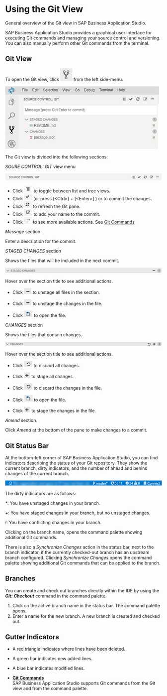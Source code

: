 <!-- loio265962e20eee43f499516de9011ac2e3 -->

# Using the Git View

General overview of the Git view in SAP Business Application Studio.

SAP Business Application Studio provides a graphical user interface for executing Git commands and managing your source control and versioning. You can also manually perform other Git commands from the terminal.



<a name="loio265962e20eee43f499516de9011ac2e3__section_wlx_4kf_zlb"/>

## Git View

To open the Git view, click ![](images/Open_Git_pane_7c27a9f.png) from the left side-menu.

![](images/Git_view_44295cf.jpg)

The Git view is divided into the following sections:

*SOURE CONTROL: GIT* view menu

![](images/source_control_GIT_menu_e10ab7d.png) 

-   Click ![](images/toggle_icon_e7e5e6d.png) to toggle between list and tree views.
-   Click ![](images/commit_icon_5792efe.png) \(or press  [<Ctrl\>\] + [<Enter\>\] \) or to commit the changes.
-   Click ![](images/refresh_icon_new_baea6eb.png) to refresh the Git pane.
-   Click ![](images/sign_off_2702bdd.png) to add your name to the commit.
-   Click ![](images/more_actions_new_ab37e83.png) to see more available actions. See [Git Commands](Git_Commands_5914548.md)

 *Message* section

Enter a description for the commit.

*STAGED CHANGES* section

Shows the files that will be included in the next commit.

![](images/staged_changes_menu_89ea9de.png)

Hover over the section title to see additional actions.

-   Click ![](images/unstage_changes_icon_684e1d1.png) to unstage all files in the section.

-   Click ![](images/unstage_changes_icon_684e1d1.png) to unstage the changes in the file.
-   Click ![](images/open_file_icon_2380fb5.png) to open the file.

*CHANGES* section

Shows the files that contain changes.

![](images/changes_menu_da6cd19.png)

Hover over the section title to see additional actions.

-   Click ![](images/discard_changes_icon_b9f9b23.png) to discard all changes.
-   Click ![](images/stage_changes_icon_10076b2.png) to stage all changes.

-   Click ![](images/discard_changes_icon_b9f9b23.png) to discard the changes in the file.
-   Click ![](images/open_file_icon_2380fb5.png) to open the file.
-   Click ![](images/stage_changes_icon_10076b2.png) to stage the changes in the file.

*Amend* section.

Click *Amend* at the bottom of the pane to make changes to a commit.



<a name="loio265962e20eee43f499516de9011ac2e3__section_rqf_jtf_zlb"/>

## Git Status Bar

At the bottom-left corner of SAP Business Application Studio, you can find indicators describing the status of your Git repository. They show the current branch, dirty indicators, and the number of ahead and behind changes of the current branch.

![](images/Git_Status_Bar_a3be78e.png)

The dirty indicators are as follows:

*\**: You have unstaged changes in your branch.

*+*: You have staged changes in your branch, but no unstaged changes.

*!*: You have conflicting changes in your branch.

Clicking on the branch name, opens the command palette showing additional Git commands.

There is also a *Synchronize Changes* action in the status bar, next to the branch indicator, if the currently checked-out branch has an upstream branch configured. Clicking *Synchronize Changes* opens the command palette showing additional Git commands that can be applied to the branch.



<a name="loio265962e20eee43f499516de9011ac2e3__section_gl5_q1g_zlb"/>

## Branches

You can create and check out branches directly within the IDE by using the ***Git: Checkout*** command in the command palette.

1.  Click on the active branch name in the status bar. The command palette opens.
2.  Enter a name for the new branch. A new branch is created and checked out.



<a name="loio265962e20eee43f499516de9011ac2e3__section_trx_bbg_zlb"/>

## Gutter Indicators

-   A red triangle indicates where lines have been deleted.

-   A green bar indicates new added lines.

-   A blue bar indicates modified lines.


-   **[Git Commands](Git_Commands_5914548.md)**  
SAP Business Application Studio supports Git commands from the Git view and from the command palette.

